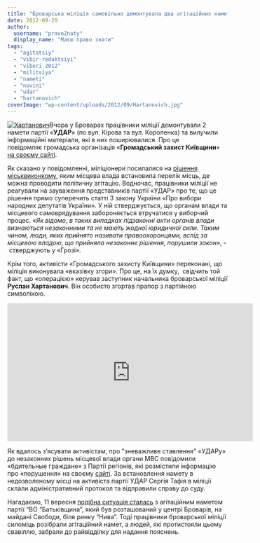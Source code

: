 ```yaml
---
title: "Броварська міліція самовільно демонтувала два агітаційних намета партії «УДАР» – ВІДЕО"
date: 2012-09-20
author: 
  username: "pravoZnaty"
  display_name: "Маєш право знати"
tags: 
  - "agitatsiy"
  - "vibir-redaktsiyi"
  - "vibori-2012"
  - "militsiya"
  - "nameti"
  - "novini"
  - "udar"
  - "hartanovich"
coverImage: "wp-content/uploads/2012/09/Hartanovich.jpg"
---
```


[![](https://mpz.brovary.org/wp-content/uploads/2012/09/Hartanovich.jpg "Хартанович")](https://mpz.brovary.org/wp-content/uploads/2012/09/Hartanovich.jpg)Вчора у Броварах працівники міліції демонтували 2 намети партії «**УДАР**» (по вул. Кірова та вул. Короленка) та вилучили інформаційні матеріали, які в них поширювалися. Про це повідомляє громадська організація «**Громадський захист Київщини**» [на своєму сайті](http://groza.org/zastupnyk-nachalnyka-brovarskoji-militsiji-osobysto-brav-uchast-v-demontazhi-nametu-partiji-udar-video/).

Як сказано у повідомленні, міліціонери посилалися на [рішення міськвиконкому](http://docs.brovary.org/p3929/21.08.2012/395), яким місцева влада встановила перелік місць, де можна проводити політичну агітацію. Водночас, працівники міліції не реагували на зауваження представників партії «УДАР» про те, що це рішення прямо суперечить статті 3 закону України «Про вибори народних депутатів України». У ній стверджується, що органам влади та місцевого самоврядування забороняється втручатися у виборчий процес. «_Як відомо, в таких випадках підзаконні акти органів влади визнаються незаконними та не мають жодної юридичної сили. Таким чином, люди, яких прийнято називати правоохоронцями, вслід за місцевою владою, що прийняла незаконне рішення, порушили закон_», - стверджують у «Грозі».

Крім того, активісти «Громадського захисту Київщини» переконані, що міліція виконувала «вказівку згори». Про це, на їх думку,  свідчить той факт, що «операцією» керував заступник начальника броварської міліції **Руслан Хартанович**. Він особисто згортав прапор з партійною символікою.

<iframe src="https://www.youtube.com/embed/A7cnba5ePkc" frameborder="0" width="560" height="315"></iframe>

Як вдалось з’ясувати активістам, про "зневажливе ставлення" «УДАРу» до незаконних рішень місцевої влади органи МВС повідомили «бдительные граждане» з Партії регіонів, які розмістили інформацію про «порушення» на своєму [сайті](http://www.partyofregions.org.ua/violation/50546f91c4ca424919000238). За встановлення намету в недозволеному місці на активіста партії УДАР Сергія Тафія в міліції склали адміністративний протокол та відправили справу до суду.

Нагадаємо, 11 вересня [подібна ситуація сталась](https://mpz.brovary.org/shhoyno-na-brovarskomu-maydani-svobodi-militsiya-silomits-demontuvala-namet-batkivshhini/) з агітаційним наметом партії “ВО “Батьківщина”, який був розташований у центрі Броварів, на майдані Свободи, біля ринку “Нива”. Тоді працівники броварської міліції силоміць розібрали агітаційний намет, а людей, які протистояли цьому свавіллю, забрали до райвідділку для надання пояснень.
